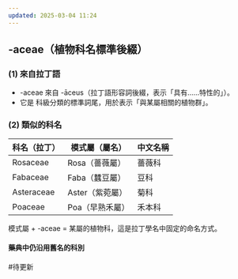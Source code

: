 ```yaml
---
updated: 2025-03-04 11:24
---
```


## -aceae（植物科名標準後綴）
### (1) 來自拉丁語
- -aceae 來自 -āceus（拉丁語形容詞後綴，表示「具有……特性的」）。
- 它是 科級分類的標準詞尾，用於表示「與某屬相關的植物群」。

### (2) 類似的科名

| 科名（拉丁） | 模式屬（屬名） | 中文名稱 |
|----------------|----------------|-------------|
| Rosaceae | Rosa（薔薇屬） | 薔薇科 |
| Fabaceae | Faba（蠶豆屬） | 豆科 |
| Asteraceae | Aster（紫菀屬） | 菊科 |
| Poaceae | Poa（早熟禾屬） | 禾本科 |

模式屬 + -aceae = 某屬的植物科，這是拉丁學名中固定的命名方式。

#### 藥典中仍沿用舊名的科別
#待更新